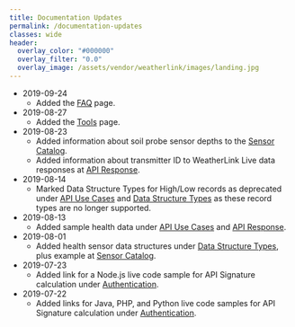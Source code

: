 ```yaml
---
title: Documentation Updates
permalink: /documentation-updates
classes: wide
header:
  overlay_color: "#000000"
  overlay_filter: "0.0"
  overlay_image: /assets/vendor/weatherlink/images/landing.jpg
---
```


- 2019-09-24
  - Added the [FAQ](faq) page.
- 2019-08-27
  - Added the [Tools](tools) page.
- 2019-08-23
  - Added information about soil probe sensor depths to the [Sensor Catalog](sensor-catalog).
  - Added information about transmitter ID to WeatherLink Live data responses at [API Response](api-response).
- 2019-08-14
  - Marked Data Structure Types for High/Low records as deprecated under [API Use Cases](api-use-cases) and [Data Structure Types](data-structure-types) as these record types are no longer supported.
- 2019-08-13
  - Added sample health data under [API Use Cases](api-use-cases) and [API Response](api-response).
- 2019-08-01
  - Added health sensor data structures under [Data Structure Types](data-structure-types), plus example at [Sensor Catalog](sensor-catalog).
- 2019-07-23
  - Added link for a Node.js live code sample for API Signature calculation under [Authentication](authentication).
- 2019-07-22
  - Added links for Java, PHP, and Python live code samples for API Signature calculation under [Authentication](authentication).
